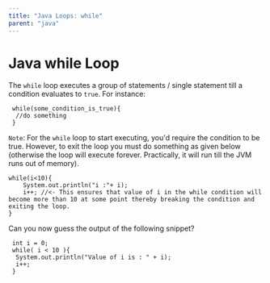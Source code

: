 ```yaml
---
title: "Java Loops: while"
parent: "java"
---
```


# Java while Loop

The `while` loop executes a group of statements / single statement till a condition evaluates to `true`. For instance:

     while(some_condition_is_true){
      //do something
     }

`Note`: For the `while` loop to start executing, you'd require the condition to be true. However, to exit the loop you must do something as given below (otherwise the loop will execute forever. Practically, it will run till the JVM runs out of memory).

    while(i<10){
        System.out.println("i :"+ i);
        i++; //<- This ensures that value of i in the while condition will become more than 10 at some point thereby breaking the condition and exiting the loop.
    }

Can you now guess the output of the following snippet?

     int i = 0;
     while( i < 10 ){
      System.out.println("Value of i is : " + i);
      i++;
     }
